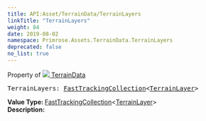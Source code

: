 ```yaml
---
title: API:Asset/TerrainData/TerrainLayers
linkTitle: "TerrainLayers"
weight: 84
date: 2019-08-02
namespace: Primrose.Assets.TerrainData.TerrainLayers
deprecated: false
no_list: true
---
```

Property of <a href="/docs/api-reference/Class/TerrainData"><img src="/icons/silk/default.png"/>&nbsp;TerrainData</a>
<pre class="method-declaration">
TerrainLayers: <a class="type" href="/docs/api-reference/Misc/FastTrackingCollection">FastTrackingCollection</a><<a class="type" href="/docs/api-reference/Misc/TerrainLayer">TerrainLayer</a>></pre>
<b>Value Type: </b>
<a class="type" href="/docs/api-reference/Misc/FastTrackingCollection">FastTrackingCollection</a><<a class="type" href="/docs/api-reference/Misc/TerrainLayer">TerrainLayer</a>>
<br/>
<b>Description: </b>